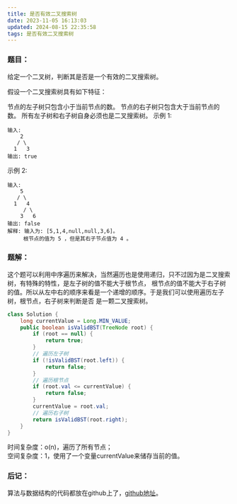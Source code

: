 ```yaml
---
title: 是否有效二叉搜索树
date: 2023-11-05 16:13:03
updated: 2024-08-15 22:35:58
tags: 是否有效二叉搜索树
---
```

### 题目：
给定一个二叉树，判断其是否是一个有效的二叉搜索树。

假设一个二叉搜索树具有如下特征：

节点的左子树只包含小于当前节点的数。
节点的右子树只包含大于当前节点的数。
所有左子树和右子树自身必须也是二叉搜索树。
示例 1:
```
输入:
    2
   / \
  1   3
输出: true
```
示例 2:
```
输入:
    5
   / \
  1   4
     / \
    3   6
输出: false
解释: 输入为: [5,1,4,null,null,3,6]。
     根节点的值为 5 ，但是其右子节点值为 4 。
```
### 题解：
这个题可以利用中序遍历来解决，当然遍历也是使用递归，只不过因为是二叉搜索树，有特殊的特性，是左子树的值不能大于根节点，
根节点的值不能大于右子树的值。所以从左中右的顺序来看是一个递增的顺序。于是我们可以使用遍历左子树，根节点，右子树来判断是否
是一颗二叉搜索树。

```java
class Solution {
    long currentValue = Long.MIN_VALUE;
    public boolean isValidBST(TreeNode root) {
        if (root == null) {
            return true;
        }
        // 遍历左子树
        if (!isValidBST(root.left)) {
            return false;
        }
        // 遍历根节点
        if (root.val <= currentValue) {
            return false;
        }
        currentValue = root.val;
        // 遍历右子树
        return isValidBST(root.right);
    }
}
```
时间复杂度：o(n)，遍历了所有节点；  
空间复杂度：1，使用了一个变量currentValue来储存当前的值。

### 后记：
算法与数据结构的代码都放在github上了，[github地址](https://github.com/wxwwt/algorithm-and-data-structure)。
